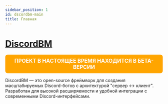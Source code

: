 ```yaml
---
sidebar_position: 1
id: dscordbm-main
title: Главная
---
```


# [DiscordBM](https://github.com/1wairesd/DiscordBM)


<div style="background-color:#FFA500; color:white; padding:10px; border-radius:8px; text-align:center; font-weight:bold; font-size:1.2em;">
ПРОЕКТ В НАСТОЯЩЕЕ ВРЕМЯ НАХОДИТСЯ В БЕТА-ВЕРСИИ
</div>

DiscordBM — это open-source фреймворк для создания масштабируемых Discord-ботов с архитектурой "сервер ↔ клиент". Разработан для высокой расширяемости и удобной интеграции с современными Discord-интерфейсами.
